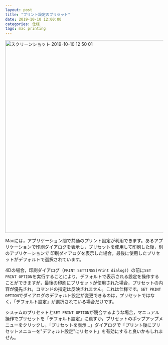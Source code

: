 ```yaml
---
layout: post
title: "プリント設定のプリセット"
date: 2019-10-10 12:00:00
categories: 仕様
tags: mac printing
---
```


<img width="612" alt="スクリーンショット 2019-10-10 12 50 01" src="https://user-images.githubusercontent.com/10509075/66537724-7c832980-eb5c-11e9-9953-f52deef1a9ca.png">

Macには，アプリケーション間で共通のプリント設定が利用できます。あるアプリケーションで印刷ダイアログを表示し，プリセットを使用して印刷した後，別のアプリケーションで
印刷ダイアログを表示した場合，最後に使用したプリセットがデフォルトで選択されています。

4Dの場合，印刷ダイアログ（``PRINT SETTINGS(Print dialog)``）の前に``SET PRINT OPTION``を実行することにより，デフォルトで表示される設定を操作することができますが，最後の印刷にプリセットが使用された場合，プリセットの内容が優先され，コマンドの指定は反映されません。これは仕様です。``SET PRINT OPTION``でダイアログのデフォルト設定が変更できるのは，プリセットではなく，「デフォルト設定」が選択されている場合だけです。

システムのプリセットと``SET PRINT OPTION``が競合するような場合，マニュアル操作でプリセットを「デフォルト設定」に戻すか，プリセットのポップアップメニューをクリックし，「プリセットを表示…」ダイアログで「プリント後にプリセットメニューを"デフォルト設定"にリセット」を有効にすると良いかもしれません。
